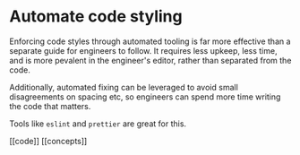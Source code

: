 # Automate code styling

Enforcing code styles through automated tooling is far more effective than a separate guide for engineers to follow. It requires less upkeep, less time, and is more pevalent in the engineer's editor, rather than separated from the code.

Additionally, automated fixing can be leveraged to avoid small disagreements on spacing etc, so engineers can spend more time writing the code that matters.

Tools like `eslint` and `prettier` are great for this.

[[code]]
[[concepts]]

